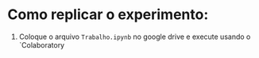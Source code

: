# Como replicar o experimento:

1) Coloque o arquivo `Trabalho.ipynb` no google drive e execute usando o `Colaboratory
